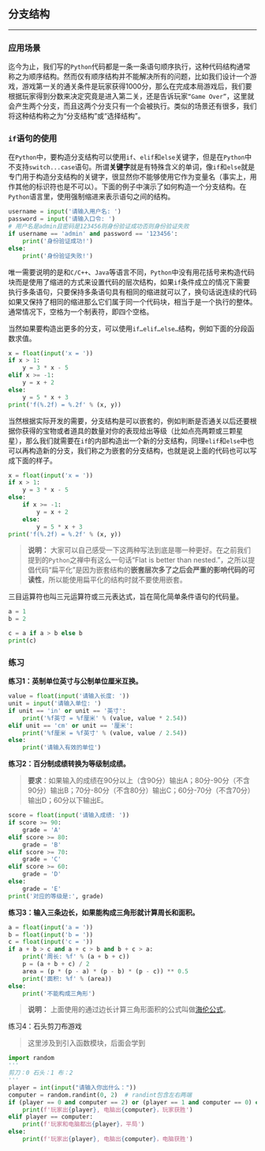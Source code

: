## 分支结构

---

### 应用场景

迄今为止，我们写的`Python`代码都是一条一条语句顺序执行，这种代码结构通常称之为顺序结构。然而仅有顺序结构并不能解决所有的问题，比如我们设计一个游戏，游戏第一关的通关条件是玩家获得1000分，那么在完成本局游戏后，我们要根据玩家得到分数来决定究竟是进入第二关，还是告诉玩家`“Game Over”`，这里就会产生两个分支，而且这两个分支只有一个会被执行。类似的场景还有很多，我们将这种结构称之为“分支结构”或“选择结构”。

### `if`语句的使用

在`Python`中，要构造分支结构可以使用`if`、`elif`和`else`关键字，但是在`Python`中不支持`switch...case`语句。所谓**关键字**就是有特殊含义的单词，像`if`和`else`就是专门用于构造分支结构的关键字，很显然你不能够使用它作为变量名（事实上，用作其他的标识符也是不可以）。下面的例子中演示了如何构造一个分支结构。在`Python`语言里，使用强制缩进来表示语句之间的结构。

```Python
username = input('请输入用户名: ')
password = input('请输入口令: ')
# 用户名是admin且密码是123456则身份验证成功否则身份验证失败
if username == 'admin' and password == '123456':
    print('身份验证成功!')
else:
    print('身份验证失败!')
```

唯一需要说明的是和`C/C++`、`Java`等语言不同，`Python`中没有用花括号来构造代码块而是使用了缩进的方式来设置代码的层次结构，如果`if`条件成立的情况下需要执行多条语句，只要保持多条语句具有相同的缩进就可以了，换句话说连续的代码如果又保持了相同的缩进那么它们属于同一个代码块，相当于是一个执行的整体。通常情况下，空格为一个制表符，即四个空格。

当然如果要构造出更多的分支，可以使用`if…elif…else…`结构，例如下面的分段函数求值。

```Python
x = float(input('x = '))
if x > 1:
    y = 3 * x - 5
elif x >= -1:
    y = x + 2
else:
    y = 5 * x + 3
print('f(%.2f) = %.2f' % (x, y))
```

当然根据实际开发的需要，分支结构是可以嵌套的，例如判断是否通关以后还要根据你获得的宝物或者道具的数量对你的表现给出等级（比如点亮两颗或三颗星星），那么我们就需要在`if`的内部构造出一个新的分支结构，同理`elif`和`else`中也可以再构造新的分支，我们称之为嵌套的分支结构，也就是说上面的代码也可以写成下面的样子。

```Python
x = float(input('x = '))
if x > 1:
    y = 3 * x - 5
else:
    if x >= -1:
        y = x + 2
    else:
        y = 5 * x + 3
print('f(%.2f) = %.2f' % (x, y))
```

> **说明：** 大家可以自己感受一下这两种写法到底是哪一种更好。在之前我们提到的`Python`之禅中有这么一句话“Flat is better than nested.”，之所以提倡代码“扁平化”是因为嵌套结构的**嵌套层次多了之后会严重的影响代码的可读性**，所以能使用扁平化的结构时就不要使用嵌套。

三目运算符也叫三元运算符或三元表达式，旨在简化简单条件语句的代码量。

```python
a = 1
b = 2

c = a if a > b else b
print(c)
```



### 练习

**练习1：英制单位英寸与公制单位厘米互换。**

```Python
value = float(input('请输入长度: '))
unit = input('请输入单位: ')
if unit == 'in' or unit == '英寸':
    print('%f英寸 = %f厘米' % (value, value * 2.54))
elif unit == 'cm' or unit == '厘米':
    print('%f厘米 = %f英寸' % (value, value / 2.54))
else:
    print('请输入有效的单位')
```

**练习2：百分制成绩转换为等级制成绩。**

> **要求**：如果输入的成绩在90分以上（含90分）输出A；80分-90分（不含90分）输出B；70分-80分（不含80分）输出C；60分-70分（不含70分）输出D；60分以下输出E。

```Python
score = float(input('请输入成绩: '))
if score >= 90:
    grade = 'A'
elif score >= 80:
    grade = 'B'
elif score >= 70:
    grade = 'C'
elif score >= 60:
    grade = 'D'
else:
    grade = 'E'
print('对应的等级是:', grade)
```
**练习3：输入三条边长，如果能构成三角形就计算周长和面积。**

```Python
a = float(input('a = '))
b = float(input('b = '))
c = float(input('c = '))
if a + b > c and a + c > b and b + c > a:
    print('周长: %f' % (a + b + c))
    p = (a + b + c) / 2
    area = (p * (p - a) * (p - b) * (p - c)) ** 0.5
    print('面积: %f' % (area))
else:
    print('不能构成三角形')
```
> **说明：** 上面使用的通过边长计算三角形面积的公式叫做[海伦公式](https://zh.wikipedia.org/zh-hans/海伦公式)。

练习4：石头剪刀布游戏

>这里涉及到引入函数模块，后面会学到

```python
import random
'''
剪刀：0 石头：1 布：2
'''
player = int(input("请输入你出什么："))
computer = random.randint(0, 2)  # randint包含左右两端
if (player == 0 and computer == 2) or (player == 1 and computer == 0) or (player == 2 and computer == 1):
    print(f'玩家出{player}, 电脑出{computer}，玩家获胜')
elif player == computer:
    print(f'玩家和电脑都出{player}，平局')
else:
    print(f'玩家出{player}, 电脑出{computer}，电脑获胜')
```

